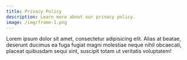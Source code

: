 ```yaml
---
title: Privacy Policy
description: Learn more about our privacy policy.
image: /img/frame-1.png
---
```

Lorem ipsum dolor sit amet, consectetur adipisicing elit. Alias at beatae, deserunt ducimus ea fuga fugiat magni molestiae neque nihil obcaecati, placeat quibusdam sequi sint, suscipit totam ut veritatis voluptatem!